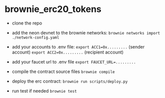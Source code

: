 # brownie_erc20_tokens
- clone the repo

- add the neon devnet to the brownie networks:
`brownie networks import ./network-config.yaml`

- add your accounts to .env file: 
`export ACC1=0x.........` (sender account)
`export ACC2=0x.........` (recipient account)

- add your faucet url to .env file
`export FAUCET_URL=.........`

- compile the contract source files
`brownie compile`

- deploy the erc contract:
`brownie run scripts/deploy.py`

- run test if needed
`brownie test`
